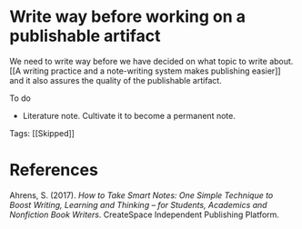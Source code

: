# Write way before working on a publishable artifact

We need to write way before we have decided on what topic to write about. [[A writing practice and a note-writing system makes publishing easier]] and it also assures the quality of the publishable artifact.

To do

- Literature note. Cultivate it to become a permanent note.

Tags: [[Skipped]]

# References

Ahrens, S. (2017). *How to Take Smart Notes: One Simple Technique to Boost Writing, Learning and Thinking – for Students, Academics and Nonfiction Book Writers*. CreateSpace Independent Publishing Platform.

